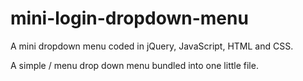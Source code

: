 # mini-login-dropdown-menu
A mini dropdown menu coded in jQuery, JavaScript, HTML and CSS.

A simple / menu drop down menu bundled into one little file.
